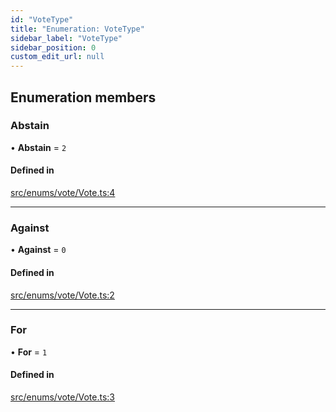 ```yaml
---
id: "VoteType"
title: "Enumeration: VoteType"
sidebar_label: "VoteType"
sidebar_position: 0
custom_edit_url: null
---
```


## Enumeration members

### Abstain

• **Abstain** = `2`

#### Defined in

[src/enums/vote/Vote.ts:4](https://github.com/PrasoonPratham/nftlabs-sdk-ts/blob/3077f6d/src/enums/vote/Vote.ts#L4)

---

### Against

• **Against** = `0`

#### Defined in

[src/enums/vote/Vote.ts:2](https://github.com/PrasoonPratham/nftlabs-sdk-ts/blob/3077f6d/src/enums/vote/Vote.ts#L2)

---

### For

• **For** = `1`

#### Defined in

[src/enums/vote/Vote.ts:3](https://github.com/PrasoonPratham/nftlabs-sdk-ts/blob/3077f6d/src/enums/vote/Vote.ts#L3)
